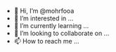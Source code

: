 - 👋 Hi, I’m @mohrfooa
- 👀 I’m interested in ...
- 🌱 I’m currently learning ...
- 💞️ I’m looking to collaborate on ...
- 📫 How to reach me ...

<!---
mohrfooa/mohrfooa is a ✨ special ✨ repository because its `README.md` (this file) appears on your GitHub profile.
You can click the Preview link to take a look at your changes.
--->
